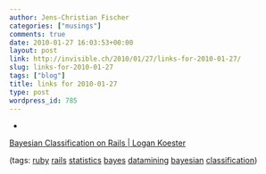 ```yaml
---
author: Jens-Christian Fischer
categories: ["musings"]
comments: true
date: 2010-01-27 16:03:53+00:00
layout: post
link: http://invisible.ch/2010/01/27/links-for-2010-01-27/
slug: links-for-2010-01-27
tags: ["blog"]
title: links for 2010-01-27
type: post
wordpress_id: 785
---
```


  * 
                

[Bayesian Classification on Rails | Logan Koester](http://blog.logankoester.com/bayesian-classification-on-rails)


                
                

(tags: [ruby](http://delicious.com/jaycee/ruby) [rails](http://delicious.com/jaycee/rails) [statistics](http://delicious.com/jaycee/statistics) [bayes](http://delicious.com/jaycee/bayes) [datamining](http://delicious.com/jaycee/datamining) [bayesian](http://delicious.com/jaycee/bayesian) [classification](http://delicious.com/jaycee/classification))


            
